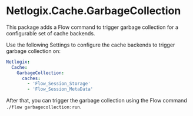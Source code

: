 # Netlogix.Cache.GarbageCollection

This package adds a Flow command to trigger garbage collection for a configurable set of cache backends.

Use the following Settings to configure the cache backends to trigger garbage collection on:
```yaml
Netlogix:
  Cache:
    GarbageCollection:
      caches:
        - 'Flow_Session_Storage'
        - 'Flow_Session_MetaData'
```

After that, you can trigger the garbage collection using the Flow command `./flow garbagecollection:run`.
